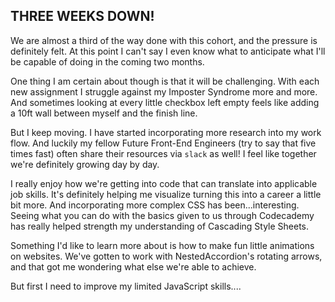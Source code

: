 ## THREE WEEKS DOWN! 

We are almost a third of the way done with this cohort, and the pressure is definitely felt. At this point I can't say I even know what to anticipate what I'll be capable of doing in the coming two months. 

One thing I am certain about though is that it will be challenging. With each new assignment I struggle against my Imposter Syndrome more and more. And sometimes looking at every little checkbox left empty feels like adding a 10ft wall between myself and the finish line. 

But I keep moving. I have started incorporating more research into my work flow. And luckily my fellow Future Front-End Engineers (try to say that five times fast) often share their resources via `slack` as well! I feel like together we're definitely growing day by day. 

I really enjoy how we're getting into code that can translate into applicable job skills. It's definitely helping me visualize turning this into a career a little bit more. And incorporating more complex CSS has been...interesting. Seeing what you can do with the basics given to us through Codecademy has really helped strength my understanding of Cascading Style Sheets. 

Something I'd like to learn more about is how to make fun little animations on websites. We've gotten to work with NestedAccordion's rotating arrows, and that got me wondering what else we're able to achieve. 

But first I need to improve my limited JavaScript skills....

